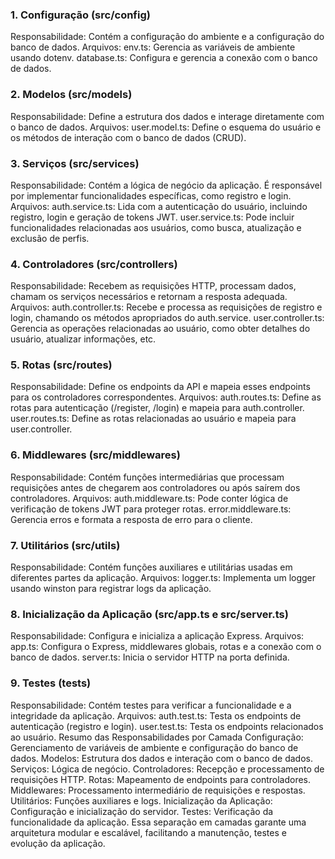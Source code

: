 ### 1. Configuração (src/config)

Responsabilidade: Contém a configuração do ambiente e a configuração do banco de dados.
Arquivos:
env.ts: Gerencia as variáveis de ambiente usando dotenv.
database.ts: Configura e gerencia a conexão com o banco de dados.

### 2. Modelos (src/models)
Responsabilidade: Define a estrutura dos dados e interage diretamente com o banco de dados.
Arquivos:
user.model.ts: Define o esquema do usuário e os métodos de interação com o banco de dados (CRUD).

### 3. Serviços (src/services)
Responsabilidade: Contém a lógica de negócio da aplicação. É responsável por implementar funcionalidades específicas, como registro e login.
Arquivos:
auth.service.ts: Lida com a autenticação do usuário, incluindo registro, login e geração de tokens JWT.
user.service.ts: Pode incluir funcionalidades relacionadas aos usuários, como busca, atualização e exclusão de perfis.

### 4. Controladores (src/controllers)
Responsabilidade: Recebem as requisições HTTP, processam dados, chamam os serviços necessários e retornam a resposta adequada.
Arquivos:
auth.controller.ts: Recebe e processa as requisições de registro e login, chamando os métodos apropriados do auth.service.
user.controller.ts: Gerencia as operações relacionadas ao usuário, como obter detalhes do usuário, atualizar informações, etc.

### 5. Rotas (src/routes)
Responsabilidade: Define os endpoints da API e mapeia esses endpoints para os controladores correspondentes.
Arquivos:
auth.routes.ts: Define as rotas para autenticação (/register, /login) e mapeia para auth.controller.
user.routes.ts: Define as rotas relacionadas ao usuário e mapeia para user.controller.

### 6. Middlewares (src/middlewares)
Responsabilidade: Contém funções intermediárias que processam requisições antes de chegarem aos controladores ou após saírem dos controladores.
Arquivos:
auth.middleware.ts: Pode conter lógica de verificação de tokens JWT para proteger rotas.
error.middleware.ts: Gerencia erros e formata a resposta de erro para o cliente.

### 7. Utilitários (src/utils)
Responsabilidade: Contém funções auxiliares e utilitárias usadas em diferentes partes da aplicação.
Arquivos:
logger.ts: Implementa um logger usando winston para registrar logs da aplicação.

### 8. Inicialização da Aplicação (src/app.ts e src/server.ts)
Responsabilidade: Configura e inicializa a aplicação Express.
Arquivos:
app.ts: Configura o Express, middlewares globais, rotas e a conexão com o banco de dados.
server.ts: Inicia o servidor HTTP na porta definida.

### 9. Testes (tests)
Responsabilidade: Contém testes para verificar a funcionalidade e a integridade da aplicação.
Arquivos:
auth.test.ts: Testa os endpoints de autenticação (registro e login).
user.test.ts: Testa os endpoints relacionados ao usuário.
Resumo das Responsabilidades por Camada
Configuração: Gerenciamento de variáveis de ambiente e configuração do banco de dados.
Modelos: Estrutura dos dados e interação com o banco de dados.
Serviços: Lógica de negócio.
Controladores: Recepção e processamento de requisições HTTP.
Rotas: Mapeamento de endpoints para controladores.
Middlewares: Processamento intermediário de requisições e respostas.
Utilitários: Funções auxiliares e logs.
Inicialização da Aplicação: Configuração e inicialização do servidor.
Testes: Verificação da funcionalidade da aplicação.
Essa separação em camadas garante uma arquitetura modular e escalável, facilitando a manutenção, testes e evolução da aplicação.